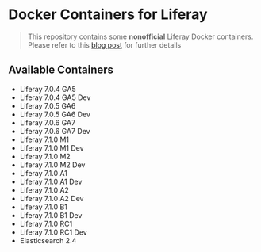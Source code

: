 # Docker Containers for Liferay
> This repository contains some **nonofficial** Liferay Docker containers. Please refer to this [blog post](https://web.liferay.com/it/web/glassofwhiskey/blog/-/blogs/liferay-and-docker-dockerised-liferay-workspace) for further details

## Available Containers
- Liferay 7.0.4 GA5
- Liferay 7.0.4 GA5 Dev
- Liferay 7.0.5 GA6
- Liferay 7.0.5 GA6 Dev
- Liferay 7.0.6 GA7
- Liferay 7.0.6 GA7 Dev
- Liferay 7.1.0 M1
- Liferay 7.1.0 M1 Dev
- Liferay 7.1.0 M2
- Liferay 7.1.0 M2 Dev
- Liferay 7.1.0 A1
- Liferay 7.1.0 A1 Dev
- Liferay 7.1.0 A2
- Liferay 7.1.0 A2 Dev
- Liferay 7.1.0 B1
- Liferay 7.1.0 B1 Dev
- Liferay 7.1.0 RC1
- Liferay 7.1.0 RC1 Dev
- Elasticsearch 2.4